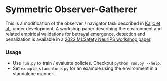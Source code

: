 # Symmetric Observer-Gatherer

This is a modification of the observer / navigator task described in [Kajic et al.](https://drive.google.com/file/d/1WExQjcrcFBhb1PoxzMNvxqzeJKHqpFd9/view), under development. A workshop paper describing the environment and related empirical validations for betrayal emergence, detection and penalization is available in a [2022 MLSafety NeurIPS workshop paper](https://openreview.net/forum?id=hTPsrAdtIhT).

### Usage 

- Use `run.py` to train / evaluate policies. Checkout `python run.py --help`.
- Set `example_standalone.py` for an example using the environment in a standalone manner.
